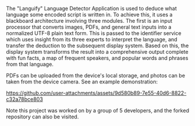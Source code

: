The "Languify" Language Detector Application is used to deduce what language some encoded script is written in. To achieve this, it uses a blackboard architecture involving three modules. The first is an input processor that converts images, PDFs, and general text inputs into a normalized UTF-8 plain text form. This is passed to the identifier service which uses insight from its three experts to interpret the language, and transfer the deduction to the subsequent display system. Based on this, the display system transforms the result into a comprehensive output complete with fun facts, a map of frequent speakers, and popular words and phrases from that language.

PDFs can be uploaded from the device's local storage, and photos can be taken from the device camera. See an example demonstration: 

https://github.com/user-attachments/assets/9d580b89-7e55-40d6-8822-c32a78bce803

Note this project was worked on by a group of 5 developers, and the forked repository can also be visited. 

